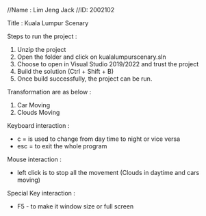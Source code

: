 
//Name : Lim Jeng Jack 
//ID: 2002102 

Title : Kuala Lumpur Scenary 

Steps to run the project : 
1. Unzip the project 
2. Open the folder and click on kualalumpurscenary.sln 
3. Choose to open in Visual Studio 2019/2022 and trust the project 
4. Build the solution (Ctrl + Shift + B)
5. Once build successfully, the project can be run. 

Transformation are as below :
1. Car Moving 
2. Clouds Moving 

Keyboard interaction : 
- c = is used to change from day time to night or vice versa
- esc = to exit the whole program

Mouse interaction : 
- left click is to stop all the movement (Clouds in daytime and cars moving)

Special Key interaction : 
- F5 - to make it window size or full screen






